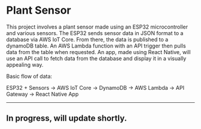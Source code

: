 # Plant Sensor
This project involves a plant sensor made using an ESP32 microcontroller and various sensors. The ESP32 sends sensor data in JSON format to a database via AWS IoT Core. From there, the data is published to a dynamoDB table. An AWS Lambda function with an API trigger then pulls data from the table when requested. An app, made using React Native, will use an API call to fetch data from the database and display it in a visually appealing way.


Basic flow of data:

ESP32 + Sensors → AWS IoT Core → DynamoDB → AWS Lambda → API Gateway → React Native App

---
## In progress, will update shortly. 



